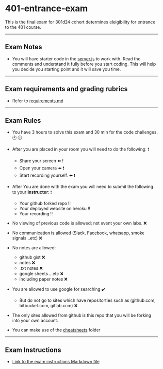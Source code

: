 # 401-entrance-exam

This is the final exam for 301d24 cohort determines eleigibility for entrance to the 401 course.
___

## Exam Notes

- You will have starter code in the [server.js](server.js) to work with. Read the comments and understand it fully before you start coding. This will help you decide you starting point and it will save you time.

___

## Exam requirements and grading rubrics

- Refer to [requirements.md](requirements.md)

___

## Exam Rules

- You have 3 hours  to solve this exam and 30 min for the code challenges. :clock10: :clock1230:

- After you are placed in your room you will need to do the following: :heavy_exclamation_mark:
  - Share your screen :arrow_left:  :heavy_exclamation_mark:
  - Open your camera :arrow_left:  :heavy_exclamation_mark:
  - Start recording yourself. :arrow_left: :heavy_exclamation_mark:

- After You are done with the exam you will need to submit the following to your __instructor__: :heavy_exclamation_mark:
  
  - Your github forked repo :bangbang:
  - Your deployed website on heroku :bangbang:
  - Your recording :bangbang:

- No viewing of previous code is allowed; not event your own labs. :x:
- No communication is allowed (Slack, Facebook, whatsapp, smoke signals ..etc) :x:
- No notes are allowed:
  - github gist :x:
  - notes :x:
  - .txt notes :x:
  - google sheets ...etc :x:
  - including paper notes :x:
- You are allowed to use google for searching :heavy_check_mark:
  - But do not go to sites which have repositorties such as (github.com, bitbucket.com, gitlab.com) :x:

- The only sites allowed from github is this repo that you will be forking into your own account.

- You can make use of the [cheatsheets](cheatsheet) folder

___

## Exam Instructions

- [Link to the exam instructions Markdown file](instructions.md)
